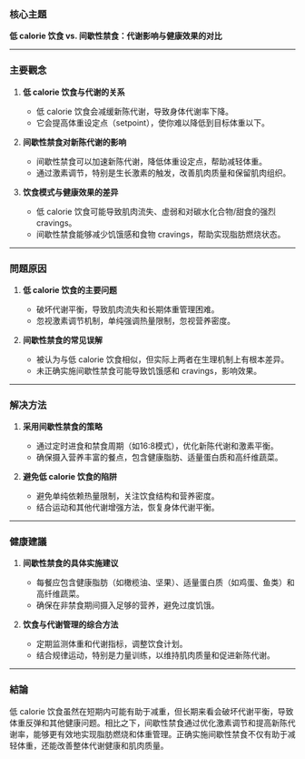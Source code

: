 ### 核心主題  
**低 calorie 饮食 vs. 间歇性禁食：代谢影响与健康效果的对比**

---

### 主要觀念  
1. **低 calorie 饮食与代谢的关系**  
   - 低 calorie 饮食会减缓新陈代谢，导致身体代谢率下降。
   - 它会提高体重设定点（setpoint），使你难以降低到目标体重以下。

2. **间歇性禁食对新陈代谢的影响**  
   - 间歇性禁食可以加速新陈代谢，降低体重设定点，帮助减轻体重。
   - 通过激素调节，特别是生长激素的触发，改善肌肉质量和保留肌肉组织。

3. **饮食模式与健康效果的差异**  
   - 低 calorie 饮食可能导致肌肉流失、虚弱和对碳水化合物/甜食的强烈 cravings。
   - 间歇性禁食能够减少饥饿感和食物 cravings，帮助实现脂肪燃烧状态。

---

### 問題原因  
1. **低 calorie 饮食的主要问题**  
   - 破坏代谢平衡，导致肌肉流失和长期体重管理困难。
   - 忽视激素调节机制，单纯强调热量限制，忽视营养密度。

2. **间歇性禁食的常见误解**  
   - 被认为与低 calorie 饮食相似，但实际上两者在生理机制上有根本差异。
   - 未正确实施间歇性禁食可能导致饥饿感和 cravings，影响效果。

---

### 解决方法  
1. **采用间歇性禁食的策略**  
   - 通过定时进食和禁食周期（如16:8模式），优化新陈代谢和激素平衡。
   - 确保摄入营养丰富的餐点，包含健康脂肪、适量蛋白质和高纤维蔬菜。

2. **避免低 calorie 饮食的陷阱**  
   - 避免单纯依赖热量限制，关注饮食结构和营养密度。
   - 结合运动和其他代谢增强方法，恢复身体代谢平衡。

---

### 健康建議  
1. **间歇性禁食的具体实施建议**  
   - 每餐应包含健康脂肪（如橄榄油、坚果）、适量蛋白质（如鸡蛋、鱼类）和高纤维蔬菜。
   - 确保在非禁食期间摄入足够的营养，避免过度饥饿。

2. **饮食与代谢管理的综合方法**  
   - 定期监测体重和代谢指标，调整饮食计划。
   - 结合规律运动，特别是力量训练，以维持肌肉质量和促进新陈代谢。

---

### 結論  
低 calorie 饮食虽然在短期内可能有助于减重，但长期来看会破坏代谢平衡，导致体重反弹和其他健康问题。相比之下，间歇性禁食通过优化激素调节和提高新陈代谢率，能够更有效地实现脂肪燃烧和体重管理。正确实施间歇性禁食不仅有助于减轻体重，还能改善整体代谢健康和肌肉质量。